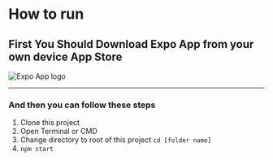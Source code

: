 # How to run

## First You Should Download Expo App from your own device App Store

![Expo App logo](https://play-lh.googleusercontent.com/algsmuhitlyCU_Yy3IU7-7KYIhCBwx5UJG4Bln-hygBjjlUVCiGo1y8W5JNqYm9WW3s=w600-h300-pc0xffffff-pd)

---
### And then you can follow these steps

1. Clone this project
2. Open Terminal or CMD
3. Change directory to root of this project `cd [folder name]`
4. `npm start`
